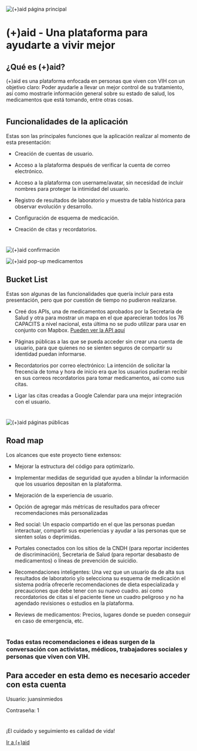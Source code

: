 ![(+)aid página principal](https://res.cloudinary.com/juansinmiedos/image/upload/v1570590199/sxfujw1rjm8k95rqrotv.png)

# (+)aid - Una plataforma para ayudarte a vivir mejor

## ¿Qué es (+)aid?

(+)aid es una plataforma enfocada en personas que viven con VIH con un objetivo claro: Poder ayudarle a llevar un mejor control de su tratamiento, así como mostrarle información general sobre su estado de salud, los medicamentos que está tomando, entre otras cosas.

#

## Funcionalidades de la aplicación

Estas son las principales funciones que la aplicación realizar al momento de esta presentación:

- Creación de cuentas de usuario.

- Acceso a la plataforma después de verificar la cuenta de correo electrónico.

- Acceso a la plataforma con username/avatar, sin necesidad de incluir nombres para proteger la intimidad del usuario.

- Registro de resultados de laboratorio y muestra de tabla histórica para observar evolución y desarrollo.

- Configuración de esquema de medicación.

- Creación de citas y recordatorios.

#

![(+)aid confirmación](https://res.cloudinary.com/juansinmiedos/image/upload/v1570592279/maxtfzga3eaibtdqciv7.png)

![(+)aid pop-up medicamentos](https://res.cloudinary.com/juansinmiedos/image/upload/v1570592054/pluws5fu0nukiia6c9w7.png)

## Bucket List

Estas son algunas de las funcionalidades que quería incluir para esta presentación, pero que por cuestión de tiempo no pudieron realizarse.

- Creé dos APIs, una de medicamentos aprobados por la Secretaria de Salud y otra para mostrar un mapa en el que aparecieran todos los 76 CAPACITS a nivel nacional, esta última no se pudo utilizar para usar en conjunto con Mapbox. [Pueden ver la API aquí](https://sleepy-oasis-49486.herokuapp.com/api/capacits)

- Páginas públicas a las que se pueda acceder sin crear una cuenta de usuario, para que quienes no se sienten seguros de compartir su identidad puedan informarse.

- Recordatorios por correo electrónico: La intención de solicitar la frecencia de toma y hora de inicio era que los usuarios pudieran recibir en sus correos recordatorios para tomar medicamentos, asi como sus citas.

- Ligar las citas creadas a Google Calendar para una mejor integración con el usuario.

#

![(+)aid páginas públicas](https://res.cloudinary.com/juansinmiedos/image/upload/v1570592209/fuhhzjgfobpev1tnw9zc.png)

## Road map

Los alcances que este proyecto tiene extensos: 

- Mejorar la estructura del código para optimizarlo.

- Implementar medidas de seguridad que ayuden a blindar la información que los usuarios depositan en la plataforma.

- Mejoración de la experiencia de usuario.

- Opción de agregar más métricas de resultados para ofrecer recomendaciones más personalizadas

- Red social: Un espacio compartido en el que las personas puedan interactuar, compartir sus experiencias y ayudar a las personas que se sienten solas o deprimidas.

- Portales conectados con los sitios de la CNDH (para reportar incidentes de discriminación), Secretaria de Salud (para reportar desabasto de medicamentos) o líneas de prevención de suicidio.

- Recomendaciones inteligentes: Una vez que un usuario da de alta sus resultados de laboratorio y/o selecciona su esquema de medicación el sistema podría ofrecerle recomendaciones de dieta especializada y precauciones que debe tener con su nuevo cuadro. así como recordatorios de citas si el paciente tiene un cuadro peligroso y no ha agendado revisiones o estudios en la plataforma.

- Reviews de medicamentos: Precios, lugares donde se pueden conseguir en caso de emergencia, etc.

#

### Todas estas recomendaciones e ideas surgen de la conversación con activistas, médicos, trabajadores sociales y personas que viven con VIH.

## Para acceder en esta demo es necesario acceder con esta cuenta

Usuario: juansinmiedos

Contraseña: 1

#

¡El cuidado y seguimiento es calidad de vida!

[Ir a (+)aid ](https://positiveaid.netlify.com/)
